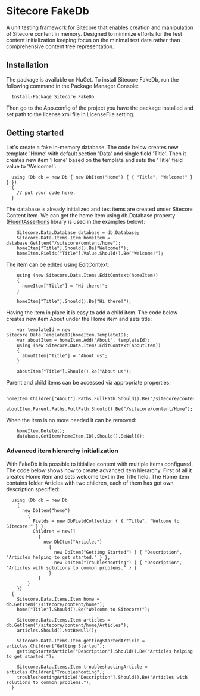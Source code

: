Sitecore FakeDb
===============

A unit testing framework for Sitecore that enables creation and manipulation of Sitecore content in memory. Designed to minimize efforts for the test content initialization keeping focus on the minimal test data rather than comprehensive content tree representation.

Installation
------------

The package is available on NuGet. To install Sitecore FakeDb, run the following command in the Package Manager Console:

      Install-Package Sitecore.FakeDb
      
Then go to the App.config of the project you have the package installed and set path to the license.xml file in LicenseFile setting.

Getting started
---------------

Let's create a fake in-memory database. The code below creates new template 'Home' with default section 'Data' and single field 'Title'. Then it creates new item 'Home' based on the template and sets the 'Title' field value to 'Welcome!':

      using (Db db = new Db { new DbItem("Home") { { "Title", "Welcome!" } } })
      {
        // put your code here.
      }

The database is already initialized and test items are created under Sitecore Content item. We can get the home item using db.Database property ([FluentAssertions](https://github.com/dennisdoomen/FluentAssertions) library is used in the examples below):

        Sitecore.Data.Database database = db.Database;
        Sitecore.Data.Items.Item homeItem = database.GetItem("/sitecore/content/home");
        homeItem["Title"].Should().Be("Welcome!");
        homeItem.Fields["Title"].Value.Should().Be("Welcome!");
        
The item can be edited using EditContext:

        using (new Sitecore.Data.Items.EditContext(homeItem))
        {
          homeItem["Title"] = "Hi there!";
        }

        homeItem["Title"].Should().Be("Hi there!");

Having the item in place it is easy to add a child item. The code below creates new item About under the Home item and sets title:

        var templateId = new Sitecore.Data.TemplateID(homeItem.TemplateID);
        var aboutItem = homeItem.Add("About", templateId);
        using (new Sitecore.Data.Items.EditContext(aboutItem))
        {
          aboutItem["Title"] = "About us";
        }

        aboutItem["Title"].Should().Be("About us");

Parent and child items can be accessed via appropriate properties:

        homeItem.Children["About"].Paths.FullPath.Should().Be("/sitecore/content/Home/About");
        aboutItem.Parent.Paths.FullPath.Should().Be("/sitecore/content/Home");

When the item is no more needed it can be removed:

        homeItem.Delete();
        database.GetItem(homeItem.ID).Should().BeNull();
        
### Advanced item hierarchy initialization        

With FakeDb it is possible to ititialize content with multiple items configured. The code below shows how to create advanced item hierarchy. First of all it creates Home item and sets welcome text in the Title field. The Home item contains folder Articles with two children, each of them has got own description specified:

      using (Db db = new Db
        {
          new DbItem("home")
            {
              Fields = new DbFieldCollection { { "Title", "Welcome to Sitecore!" } },
              Children = new[]
                {
                  new DbItem("Articles")
                    {
                      new DbItem("Getting Started") { { "Description", "Articles helping to get started." } },
                      new DbItem("Troubleshooting") { { "Description", "Articles with solutions to common problems." } }
                    }
                }
            }
        })
      {
        Sitecore.Data.Items.Item home = db.GetItem("/sitecore/content/home");
        home["Title"].Should().Be("Welcome to Sitecore!");

        Sitecore.Data.Items.Item articles = db.GetItem("/sitecore/content/home/Articles");
        articles.Should().NotBeNull();

        Sitecore.Data.Items.Item gettingStartedArticle = articles.Children["Getting Started"];
        gettingStartedArticle["Description"].Should().Be("Articles helping to get started.");

        Sitecore.Data.Items.Item troubleshootingArticle = articles.Children["Troubleshooting"];
        troubleshootingArticle["Description"].Should().Be("Articles with solutions to common problems.");
      }
